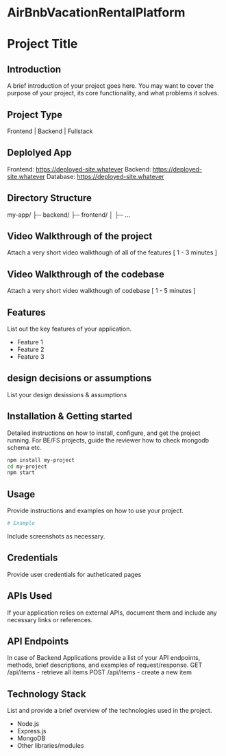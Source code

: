 # AirBnbVacationRentalPlatform

# Project Title

## Introduction
A brief introduction of your project goes here. You may want to cover the purpose of your project, its core functionality, and what problems it solves.

## Project Type
Frontend | Backend | Fullstack

## Deplolyed App
Frontend: https://deployed-site.whatever
Backend: https://deployed-site.whatever
Database: https://deployed-site.whatever

## Directory Structure
my-app/
├─ backend/
├─ frontend/
│  ├─ ...

## Video Walkthrough of the project
Attach a very short video walkthough of all of the features [ 1 - 3 minutes ]

## Video Walkthrough of the codebase
Attach a very short video walkthough of codebase [ 1 - 5 minutes ]

## Features
List out the key features of your application.

- Feature 1
- Feature 2
- Feature 3

## design decisions or assumptions
List your design desissions & assumptions

## Installation & Getting started
Detailed instructions on how to install, configure, and get the project running. For BE/FS projects, guide the reviewer how to check mongodb schema etc.

```bash
npm install my-project
cd my-project
npm start
```

## Usage
Provide instructions and examples on how to use your project.

```bash
# Example
```

Include screenshots as necessary.

## Credentials
Provide user credentials for autheticated pages

## APIs Used
If your application relies on external APIs, document them and include any necessary links or references.

## API Endpoints
In case of Backend Applications provide a list of your API endpoints, methods, brief descriptions, and examples of request/response.
GET /api/items - retrieve all items
POST /api/items - create a new item


## Technology Stack
List and provide a brief overview of the technologies used in the project.

- Node.js
- Express.js
- MongoDB
- Other libraries/modules
